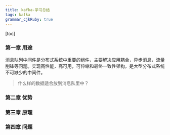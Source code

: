 ```yaml
---
title: kafka-学习总结
tags: kafka
grammar_cjkRuby: true
---
```

[toc]

### 第一章 用途
消息队列中间件是分布式系统中重要的组件，主要解决应用耦合，异步消息，流量削锋等问题。实现高性能，高可用，可伸缩和最终一致性架构。是大型分布式系统不可缺少的中间件。
> 什么样的数据适合放到消息队里中？
> 
### 第二章 优势

### 第三章 原理

### 第四章 问题